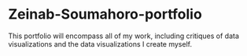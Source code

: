 # Zeinab-Soumahoro-portfolio
This portfolio will encompass all of my work, including critiques of data visualizations and the data visualizations I create myself.
